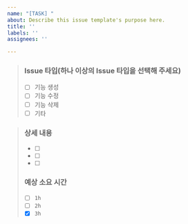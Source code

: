 ```yaml
---
name: "[TASK] "
about: Describe this issue template's purpose here.
title: ''
labels: ''
assignees: ''

---
```


> ### Issue 타입(하나 이상의 Issue 타입을 선택해 주세요)
> * [ ] 기능 생성
> * [ ] 기능 수정
> * [ ] 기능 삭제
> * [ ] 기타
> 

> ### 상세 내용
> * [ ]  
> * [ ]  
> * [ ]  
> 
> ### 예상 소요 시간
> * [ ]  `1h`
> * [ ]  `2h`
> * [x] `3h`
